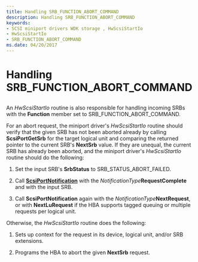 ```yaml
---
title: Handling SRB_FUNCTION_ABORT_COMMAND
description: Handling SRB_FUNCTION_ABORT_COMMAND
keywords:
- SCSI miniport drivers WDK storage , HwScsiStartIo
- HwScsiStartIo
- SRB_FUNCTION_ABORT_COMMAND
ms.date: 04/20/2017
---
```


# Handling SRB\_FUNCTION\_ABORT\_COMMAND


## <span id="ddk_handling_srb_function_abort_command_kg"></span><span id="DDK_HANDLING_SRB_FUNCTION_ABORT_COMMAND_KG"></span>


An *HwScsiStartIo* routine is also responsible for handling incoming SRBs with the **Function** member set to SRB\_FUNCTION\_ABORT\_COMMAND.

For an abort request, the miniport driver's *HwScsiStartIo* routine should verify that the given SRB has not been aborted already by calling **ScsiPortGetSrb** for the target logical unit and comparing the returned pointer to the current SRB's **NextSrb** value. If they are unequal, the current SRB has already been aborted, and the miniport driver's *HwScsiStartIo* routine should do the following:

1.  Set the input SRB's **SrbStatus** to SRB\_STATUS\_ABORT\_FAILED.

2.  Call [**ScsiPortNotification**](/windows-hardware/drivers/ddi/srb/nf-srb-scsiportnotification) with the _NotificationType_**RequestComplete** and with the input SRB.

3.  Call **ScsiPortNotification** again with the _NotificationType_**NextRequest**, or with **NextLuRequest** if the HBA supports tagged queuing or multiple requests per logical unit.

Otherwise, the *HwScsiStartIo* routine does the following:

1.  Sets up context for the request in its device, logical unit, and/or SRB extensions.

2.  Programs the HBA to abort the given **NextSrb** request.

 

